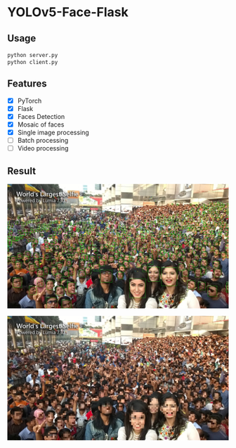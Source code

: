 # YOLOv5-Face-Flask

## Usage

```
python server.py
python client.py
```

## Features

- [x] PyTorch
- [x] Flask
- [x] Faces Detection
- [x] Mosaic of faces
- [x] Single image processing
- [ ] Batch processing
- [ ] Video processing

## Result

![](images/result.jpg)

![](images/mosaic.jpg)